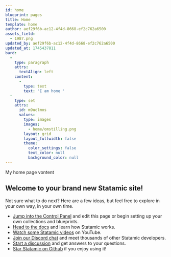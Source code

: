```yaml
---
id: home
blueprint: pages
title: Home
template: home
author: aef29f6b-ac12-4f4d-8668-ef2c762a6500
assets_field:
  - 1987.png
updated_by: aef29f6b-ac12-4f4d-8668-ef2c762a6500
updated_at: 1745437811
bard:
  -
    type: paragraph
    attrs:
      textAlign: left
    content:
      -
        type: text
        text: 'I am home '
  -
    type: set
    attrs:
      id: m9uclmos
      values:
        type: images
        images:
          - home/omstilling.png
        layout: grid
        layout_fullwidth: false
        theme:
          color_settings: false
          text_color: null
          background_color: null
---
```

My home page vontent 
## Welcome to your brand new Statamic site!

Not sure what to do next? Here are a few ideas, but feel free to explore in your own way, in your own time.

- [Jump into the Control Panel](/cp) and edit this page or begin setting up your own collections and blueprints.
- [Head to the docs](https://statamic.dev) and learn how Statamic works.
- [Watch some Statamic videos](https://youtube.com/statamic) on YouTube.
- [Join our Discord chat](https://statamic.com/discord) and meet thousands of other Statamic developers.
- [Start a discussion](https://github.com/statamic/cms/discussions) and get answers to your questions.
- [Star Statamic on Github](https://github.com/statamic/cms) if you enjoy using it!